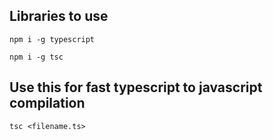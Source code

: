 ## Libraries to use
```console
npm i -g typescript
```
```console
npm i -g tsc
```
## Use this for fast typescript to javascript compilation
```console
tsc <filename.ts>
```